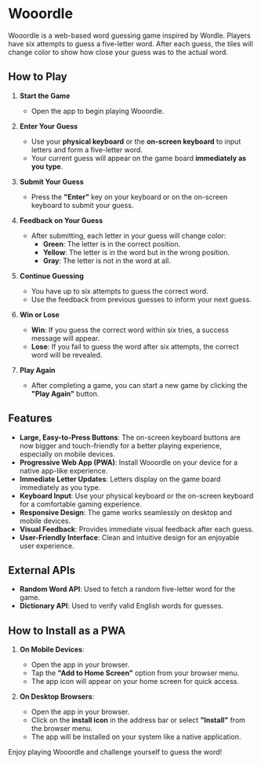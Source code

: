 # Wooordle

Wooordle is a web-based word guessing game inspired by Wordle. Players have six attempts to guess a five-letter word. After each guess, the tiles will change color to show how close your guess was to the actual word.

## How to Play

1. **Start the Game**

   - Open the app to begin playing Wooordle.

2. **Enter Your Guess**

   - Use your **physical keyboard** or the **on-screen keyboard** to input letters and form a five-letter word.
   - Your current guess will appear on the game board **immediately as you type**.

3. **Submit Your Guess**

   - Press the **"Enter"** key on your keyboard or on the on-screen keyboard to submit your guess.

4. **Feedback on Your Guess**

   - After submitting, each letter in your guess will change color:
     - **Green**: The letter is in the correct position.
     - **Yellow**: The letter is in the word but in the wrong position.
     - **Gray**: The letter is not in the word at all.

5. **Continue Guessing**

   - You have up to six attempts to guess the correct word.
   - Use the feedback from previous guesses to inform your next guess.

6. **Win or Lose**

   - **Win**: If you guess the correct word within six tries, a success message will appear.
   - **Lose**: If you fail to guess the word after six attempts, the correct word will be revealed.

7. **Play Again**

   - After completing a game, you can start a new game by clicking the **"Play Again"** button.

## Features

- **Large, Easy-to-Press Buttons**: The on-screen keyboard buttons are now bigger and touch-friendly for a better playing experience, especially on mobile devices.
- **Progressive Web App (PWA)**: Install Wooordle on your device for a native app-like experience.
- **Immediate Letter Updates**: Letters display on the game board immediately as you type.
- **Keyboard Input**: Use your physical keyboard or the on-screen keyboard for a comfortable gaming experience.
- **Responsive Design**: The game works seamlessly on desktop and mobile devices.
- **Visual Feedback**: Provides immediate visual feedback after each guess.
- **User-Friendly Interface**: Clean and intuitive design for an enjoyable user experience.

## External APIs

- **Random Word API**: Used to fetch a random five-letter word for the game.
- **Dictionary API**: Used to verify valid English words for guesses.

## How to Install as a PWA

1. **On Mobile Devices**:
   - Open the app in your browser.
   - Tap the **"Add to Home Screen"** option from your browser menu.
   - The app icon will appear on your home screen for quick access.

2. **On Desktop Browsers**:
   - Open the app in your browser.
   - Click on the **install icon** in the address bar or select **"Install"** from the browser menu.
   - The app will be installed on your system like a native application.

Enjoy playing Wooordle and challenge yourself to guess the word!